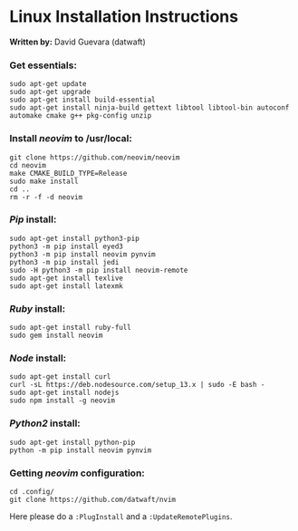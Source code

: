# Linux Installation Instructions
**Written by:** David Guevara (datwaft)

### Get essentials:
```
sudo apt-get update
sudo apt-get upgrade
sudo apt-get install build-essential
sudo apt-get install ninja-build gettext libtool libtool-bin autoconf automake cmake g++ pkg-config unzip
```

### Install _neovim_ to **/usr/local**:
```
git clone https://github.com/neovim/neovim
cd neovim
make CMAKE_BUILD_TYPE=Release
sudo make install
cd ..
rm -r -f -d neovim
```

### _Pip_ install:
```
sudo apt-get install python3-pip
python3 -m pip install eyed3
python3 -m pip install neovim pynvim
python3 -m pip install jedi
sudo -H python3 -m pip install neovim-remote
sudo apt-get install texlive
sudo apt-get install latexmk
```

### _Ruby_ install:
```
sudo apt-get install ruby-full
sudo gem install neovim
```

### _Node_ install:
```
sudo apt-get install curl
curl -sL https://deb.nodesource.com/setup_13.x | sudo -E bash -
sudo apt-get install nodejs
sudo npm install -g neovim
```

### _Python2_ install:
```
sudo apt-get install python-pip
python -m pip install neovim pynvim
```

### Getting _neovim_ configuration:
```
cd .config/
git clone https://github.com/datwaft/nvim
```
Here please do a `:PlugInstall` and a `:UpdateRemotePlugins`.
